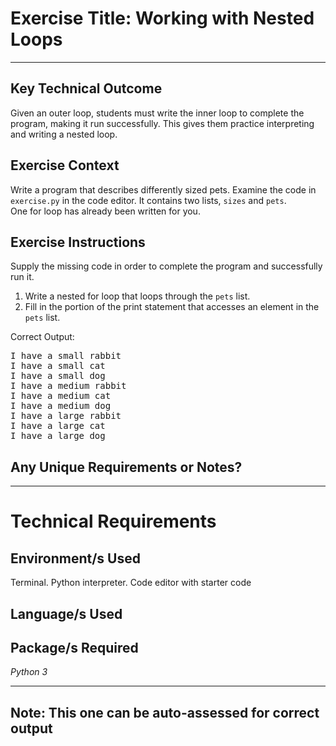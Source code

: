 # Exercise Title: Working with Nested Loops
---
## Key Technical Outcome
Given an outer loop, students must write the inner loop to complete the program, making it run successfully. This gives them practice interpreting and writing a nested loop.

## Exercise Context
Write a program that describes differently sized pets. 
Examine the code in <code>exercise.py</code> in the code editor.
It contains two lists, <code>sizes</code> and <code>pets</code>.  
One for loop has already been written for you. 

## Exercise Instructions
Supply the missing code in order to complete the program and successfully run it.

  1. Write a nested for loop that loops through the <code>pets</code> list.
  2. Fill in the portion of the print statement that accesses an element in the <code>pets</code> list.

Correct Output:<br>
<pre>I have a small rabbit
I have a small cat
I have a small dog
I have a medium rabbit
I have a medium cat
I have a medium dog
I have a large rabbit
I have a large cat
I have a large dog</pre>

## Any Unique Requirements or Notes?

---
# Technical Requirements
<em><strong></strong></em>

## Environment/s Used
Terminal. Python interpreter. Code editor with starter code

## Language/s Used
<em></em>

## Package/s Required
<em>Python 3</em>

---
## Note: This one can be auto-assessed for correct output
